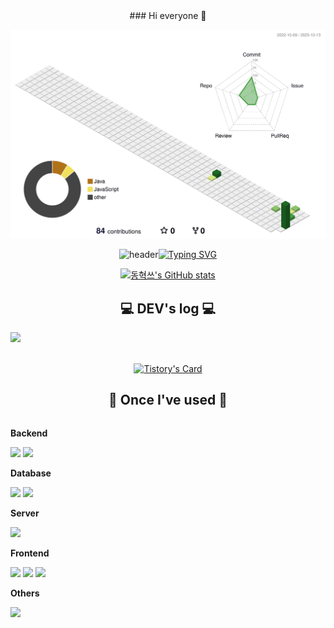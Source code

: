 <div align="center">
### Hi everyone 👋

![](./profile-3d-contrib/profile-green-animate.svg)

<!--
**kimdonghyeok1352/kimdonghyeok1352** is a ✨ _special_ ✨ repository because its `README.md` (this file) appears on your GitHub profile.

Here are some ideas to get you started:

- 🔭 I’m currently working on ...
- 🌱 I’m currently learning ...
- 👯 I’m looking to collaborate on ...
- 🤔 I’m looking for help with ...
- 💬 Ask me about ...
- 📫 How to reach me: ...
- 😄 Pronouns: ...
- ⚡ Fun fact: ...
-->
<!--헤더-->
![header](https://capsule-render.vercel.app/api?type=waving&color=6994CDEE&text=&animation=twinkling&height=80)[![Typing SVG](https://readme-typing-svg.demolab.com?font=Alkatra&weight=500&size=45&duration=3500&pause=3&color=6994CDEE&center=false&vCenter=false&multiline=true&repeat=true&width=1000&height=100&lines=Welcome+to+dongs's+GitHub!👋)](https://git.io/typing-svg)

<!--총 커밋 수-->
[![동혁쓰's GitHub stats](https://github-readme-stats.vercel.app/api?username=kimdonghyeok1352&include_all_commits=true&show_icons=true&theme=cobalt)](https://github.com/kimdonghyeok1352/github-readme-stats)

<!--주로 작성하는 블로그-->
## 💻 DEV's log 💻

<div style="display:flex; flex-direction:row;">
<a href="https://wheatherisgood.tistory.com"><img src="https://img.shields.io/badge/Tistory-000000?style=for-the-badge&logo=Tistory&logoColor=white"></a>
</div><br>

[![Tistory's Card](https://github-readme-tistory-card.vercel.app/api?name=wheatherisgood&theme=kakao)](https://github.com/loosie/github-readme-tistory-card)


## 🔨 Once I've used 🔨
<div style="display:flex; flex-direction:column; align-items:flex-start;">
    <!-- Backend -->
    <p><strong>Backend</strong></p>
    <div>
        <img src="https://img.shields.io/badge/Java-007396?style=for-the-badge&logo=Java&logoColor=white"> 
        <img src="https://img.shields.io/badge/Spring Boot-6DB33F?style=for-the-badge&logo=spring boot&logoColor=white"> 
    </div>
    <!-- Database -->
    <p><strong>Database</strong></p>
    <div>
        <img src="https://img.shields.io/badge/oracle-F80000?style=for-the-badge&logo=oracle&logoColor=white"> 
        <img src="https://img.shields.io/badge/mysql-4479A1?style=for-the-badge&logo=mysql&logoColor=white"> 
    </div>
    <!-- Server -->
    <p><strong>Server</strong></p>
    <div>
        <img src="https://img.shields.io/badge/apache tomcat-F8DC75?style=for-the-badge&logo=apachetomcat&logoColor=black">
    </div>
    <!-- Frontend -->
    <p><strong>Frontend</strong></p>
    <div>
        <img src="https://img.shields.io/badge/html5-E34F26?style=flat-square&logo=html5&logoColor=white"> 
        <img src="https://img.shields.io/badge/css-1572B6?style=flat-square&logo=css3&logoColor=white"> 
        <img src="https://img.shields.io/badge/javascript-F7DF1E?style=flat-square&logo=javascript&logoColor=black"> 
    </div>
    <!-- Others -->
    <p><strong>Others</strong></p>
    <div>
        <img src="https://img.shields.io/badge/apache Jira-0052CC?style=for-the-badge&logo=jirasoftware&logoColor=black">
    </div>
    <br>
</div>

</div>





